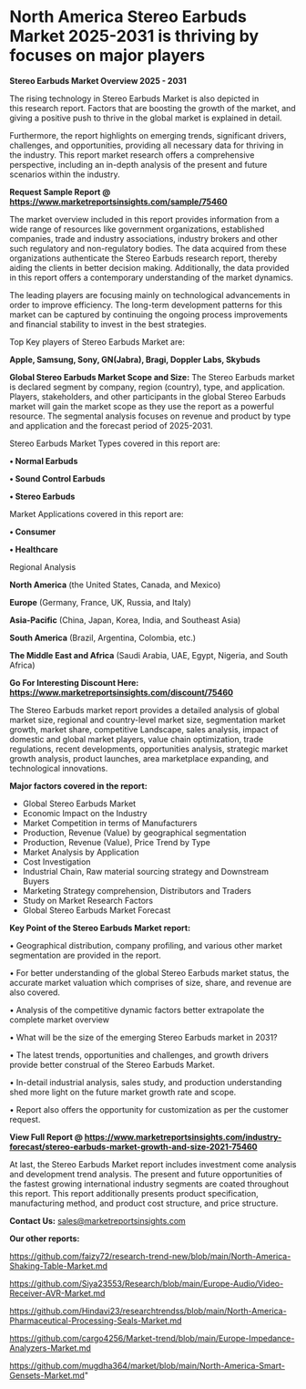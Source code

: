 # North America Stereo Earbuds Market 2025-2031 is thriving by focuses on major players

<Strong> Stereo Earbuds Market Overview 2025 - 2031</strong>

The rising technology in Stereo Earbuds Market is also depicted in this research report. Factors that are boosting the growth of the market, and giving a positive push to thrive in the global market is explained in detail.

Furthermore, the report highlights on emerging trends, significant drivers, challenges, and opportunities, providing all necessary data for thriving in the industry. This report market research offers a comprehensive perspective, including an in-depth analysis of the present and future scenarios within the industry.

<strong>Request Sample Report @ <a href=https://www.marketreportsinsights.com/sample/75460>https://www.marketreportsinsights.com/sample/75460</a></strong>

The market overview included in this report provides information from a wide range of resources like government organizations, established companies, trade and industry associations, industry brokers and other such regulatory and non-regulatory bodies. The data acquired from these organizations authenticate the Stereo Earbuds research report, thereby aiding the clients in better decision making. Additionally, the data provided in this report offers a contemporary understanding of the market dynamics.

The leading players are focusing mainly on technological advancements in order to improve efficiency. The long-term development patterns for this market can be captured by continuing the ongoing process improvements and financial stability to invest in the best strategies.

Top Key players of Stereo Earbuds Market are:

<strong>Apple, Samsung, Sony, GN(Jabra), Bragi, Doppler Labs, Skybuds</strong>

<strong><b>Global Stereo Earbuds Market Scope and Size:</b></strong>
The Stereo Earbuds market is declared segment by company, region (country), type, and application. Players, stakeholders, and other participants in the global Stereo Earbuds market will gain the market scope as they use the report as a powerful resource. The segmental analysis focuses on revenue and product by type and application and the forecast period of 2025-2031.

Stereo Earbuds Market Types covered in this report are:

<strong>• Normal Earbuds

• Sound Control Earbuds

• Stereo Earbuds</strong>

Market Applications covered in this report are:

<strong>• Consumer

• Healthcare</strong> 

Regional Analysis

<strong>North America</strong> (the United States, Canada, and Mexico)

<strong>Europe</strong> (Germany, France, UK, Russia, and Italy)

<strong>Asia-Pacific</strong> (China, Japan, Korea, India, and Southeast Asia)

<strong>South America</strong> (Brazil, Argentina, Colombia, etc.)

<strong>The Middle East and Africa</strong> (Saudi Arabia, UAE, Egypt, Nigeria, and South Africa)

<strong>Go For Interesting Discount Here: <a href=https://www.marketreportsinsights.com/discount/75460>https://www.marketreportsinsights.com/discount/75460</a></strong>

The Stereo Earbuds market report provides a detailed analysis of global market size, regional and country-level market size, segmentation market growth, market share, competitive Landscape, sales analysis, impact of domestic and global market players, value chain optimization, trade regulations, recent developments, opportunities analysis, strategic market growth analysis, product launches, area marketplace expanding, and technological innovations.

<strong><b>Major factors covered in the report:</b></strong>
<ul>
  <li>Global Stereo Earbuds Market </li>
  <li>Economic Impact on the Industry</li>
  <li>Market Competition in terms of Manufacturers</li>
  <li>Production, Revenue (Value) by geographical segmentation</li>
  <li>Production, Revenue (Value), Price Trend by Type</li>
  <li>Market Analysis by Application</li>
  <li>Cost Investigation</li>
  <li>Industrial Chain, Raw material sourcing strategy and Downstream Buyers</li>
  <li>Marketing Strategy comprehension, Distributors and Traders</li>
  <li>Study on Market Research Factors</li>
  <li>Global Stereo Earbuds Market Forecast</li>
</ul>

<strong><b>Key Point of the Stereo Earbuds Market report:</b></strong>

• Geographical distribution, company profiling, and various other market segmentation are provided in the report.

• For better understanding of the global Stereo Earbuds market status, the accurate market valuation which comprises of size, share, and revenue are also covered.

• Analysis of the competitive dynamic factors better extrapolate the complete market overview

• What will be the size of the emerging Stereo Earbuds market in 2031?

• The latest trends, opportunities and challenges, and growth drivers provide better construal of the Stereo Earbuds Market.

• In-detail industrial analysis, sales study, and production understanding shed more light on the future market growth rate and scope.

• Report also offers the opportunity for customization as per the customer request.

<strong><b>View Full Report @ <a href=https://www.marketreportsinsights.com/industry-forecast/stereo-earbuds-market-growth-and-size-2021-75460>https://www.marketreportsinsights.com/industry-forecast/stereo-earbuds-market-growth-and-size-2021-75460</a></b></strong>


At last, the Stereo Earbuds Market report includes investment come analysis and development trend analysis. The present and future opportunities of the fastest growing international industry segments are coated throughout this report. This report additionally presents product specification, manufacturing method, and product cost structure, and price structure.

<strong>Contact Us:</strong>
sales@marketreportsinsights.com

<strong>Our other reports:</strong>

<a href=https://github.com/faizy72/research-trend-new/blob/main/North-America-Shaking-Table-Market.md>https://github.com/faizy72/research-trend-new/blob/main/North-America-Shaking-Table-Market.md</a>

<a href=https://github.com/Siya23553/Research/blob/main/Europe-Audio/Video-Receiver-AVR-Market.md>https://github.com/Siya23553/Research/blob/main/Europe-Audio/Video-Receiver-AVR-Market.md</a>

<a href=https://github.com/Hindavi23/researchtrendss/blob/main/North-America-Pharmaceutical-Processing-Seals-Market.md>https://github.com/Hindavi23/researchtrendss/blob/main/North-America-Pharmaceutical-Processing-Seals-Market.md</a>

<a href=https://github.com/cargo4256/Market-trend/blob/main/Europe-Impedance-Analyzers-Market.md>https://github.com/cargo4256/Market-trend/blob/main/Europe-Impedance-Analyzers-Market.md</a>

<a href=https://github.com/mugdha364/market/blob/main/North-America-Smart-Gensets-Market.md>https://github.com/mugdha364/market/blob/main/North-America-Smart-Gensets-Market.md</a>"
